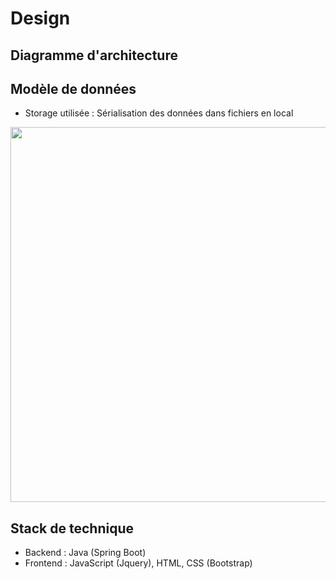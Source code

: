 # Design

## Diagramme d'architecture




## Modèle de données

- Storage utilisée : Sérialisation des données dans fichiers en local

<img src="images/MCD.PNG" width="600"/>


## Stack de technique

- Backend : Java (Spring Boot)
- Frontend : JavaScript (Jquery), HTML, CSS (Bootstrap)

